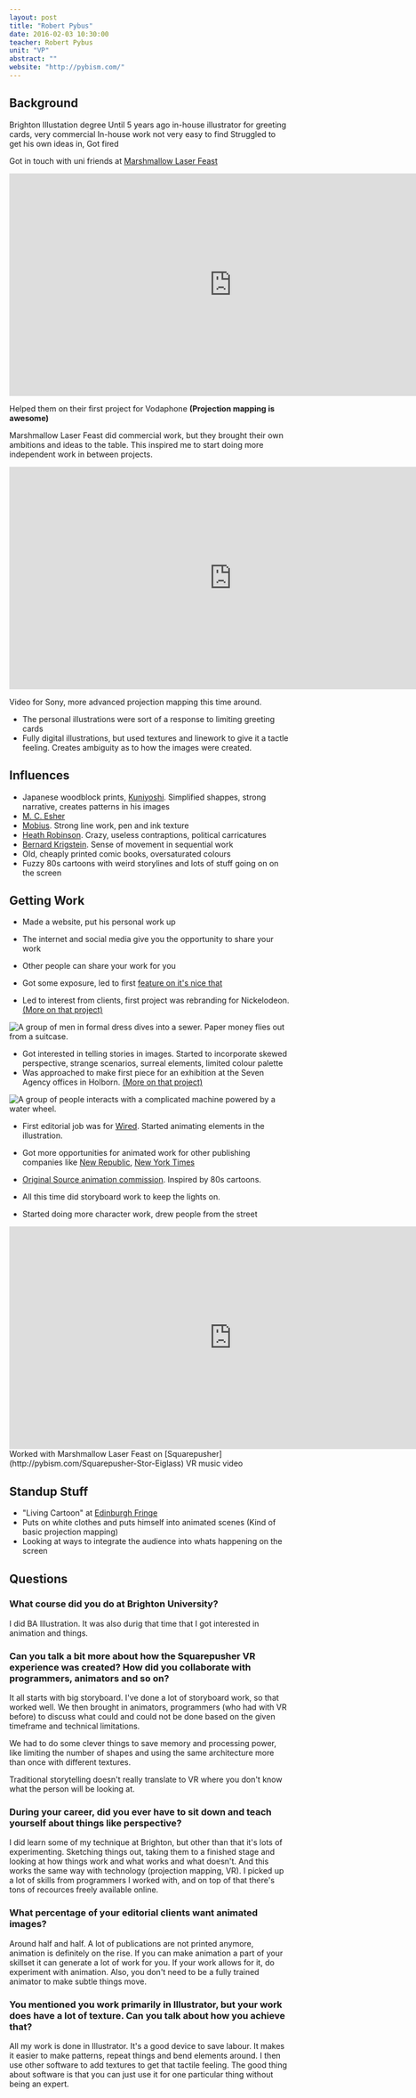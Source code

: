 ```yaml
---
layout: post
title: "Robert Pybus"
date: 2016-02-03 10:30:00
teacher: Robert Pybus
unit: "VP"
abstract: ""
website: "http://pybism.com/"
---
```


## Background

Brighton Illustation degree
Until 5 years ago in-house illustrator for greeting cards, very commercial
In-house work not very easy to find
Struggled to get his own ideas in, Got fired

Got in touch with uni friends at [Marshmallow Laser Feast](http://marshmallowlaserfeast.com/)

<iframe src="https://player.vimeo.com/video/26001848?title=0&byline=0&portrait=0" width="800" height="400" frameborder="0" webkitallowfullscreen mozallowfullscreen allowfullscreen></iframe>

Helped them on their first project for Vodaphone **(Projection mapping is awesome)**

Marshmallow Laser Feast did commercial work, but they brought their own ambitions and ideas to the table. This inspired me to start doing more independent work in between projects.

<iframe src="https://player.vimeo.com/video/34021153" width="800" height="400" frameborder="0" webkitallowfullscreen mozallowfullscreen allowfullscreen></iframe>

Video for Sony, more advanced projection mapping this time around.

- The personal illustrations were sort of a response to limiting greeting cards
- Fully digital illustrations, but used textures and linework to give it a tactle feeling. Creates ambiguity as to how the images were created.

## Influences

- Japanese woodblock prints, [Kuniyoshi](https://en.wikipedia.org/wiki/Utagawa_Kuniyoshi). Simplified shappes, strong narrative, creates patterns in his images
- [M. C. Esher](https://en.wikipedia.org/wiki/M._C._Escher)
- [Mobius](https://en.wikipedia.org/wiki/Jean_Giraud). Strong line work, pen and ink texture
- [Heath Robinson](https://en.wikipedia.org/wiki/W._Heath_Robinson). Crazy, useless contraptions, political carricatures
- [Bernard Krigstein](https://en.wikipedia.org/wiki/Bernard_Krigstein). Sense of movement in sequential work
- Old, cheaply printed comic books, oversaturated colours
- Fuzzy 80s cartoons with weird storylines and lots of stuff going on on the screen

## Getting Work

- Made a website, put his personal work up
- The internet and social media give you the opportunity to share your work
- Other people can share your work for you
- Got some exposure, led to first [feature on it's nice that](http://www.itsnicethat.com/articles/rob-pybus)

- Led to interest from clients, first project was rebranding for Nickelodeon. [(More on that project)](http://pybism.com/Nickelodeon)

![A group of men in formal dress dives into a sewer. Paper money flies out from a suitcase.](https://payload153.cargocollective.com/1/1/45142/5361694/Chase_web_o.jpg)

- Got interested in telling stories in images. Started to incorporate skewed perspective, strange scenarios, surreal elements, limited colour palette
- Was approached to make first piece for an exhibition at the Seven Agency offices in Holborn. [(More on that project)](http://pybism.com/7x7-exhibition)

![A group of people interacts with a complicated machine powered by a water wheel.](https://payload307.cargocollective.com/1/1/45142/8448365/master-comp_03qt.gif)

- First editorial job was for [Wired](http://pybism.com/Wired-Magazine). Started animating elements in the illustration.
- Got more opportunities for animated work for other publishing companies like [New Republic](http://pybism.com/New-Republic-Magazine), [New York Times](http://pybism.com/New-York-Times)

- [Original Source animation commission](http://pybism.com/Original-Source). Inspired by 80s cartoons.
- All this time did storyboard work to keep the lights on.
- Started doing more character work, drew people from the street

<iframe width="800" height="400" src="https://www.youtube.com/embed/6Olt-ZtV_CE" frameborder="0" allowfullscreen></iframe>
Worked with Marshmallow Laser Feast on [Squarepusher](http://pybism.com/Squarepusher-Stor-Eiglass) VR music video

## Standup Stuff

- "Living Cartoon" at [Edinburgh Fringe](http://www.heroesoffringe.com/show.asp?ShowID=3422)
- Puts on white clothes and puts himself into animated scenes (Kind of basic projection mapping)
- Looking at ways to integrate the audience into whats happening on the screen

## Questions

### What course did you do at Brighton University?

I did BA Illustration. It was also durig that time that I got interested in animation and things.

### Can you talk a bit more about how the Squarepusher VR experience was created? How did you collaborate with programmers, animators and so on?

It all starts with big storyboard. I've done a lot of storyboard work, so that worked well. We then brought in animators, programmers (who had with VR before) to discuss what could and could not be done based on the given timeframe and technical limitations.

We had to do some clever things to save memory and processing power, like limiting the number of shapes and using the same architecture more than once with different textures.

Traditional storytelling doesn't really translate to VR where you don't know what the person will be looking at.

### During your career, did you ever have to sit down and teach yourself about things like perspective?

I did learn some of my technique at Brighton, but other than that it's lots of experimenting. Sketching things out, taking them to a finished stage and looking at how things work and what works and what doesn't.
And this works the same way with technology (projection mapping, VR). I picked up a lot of skills from programmers I worked with, and on top of that there's tons of recources freely available online.

### What percentage of your editorial clients want animated images?

Around half and half. A lot of publications are not printed anymore, animation is definitely on the rise. If you can make animation a part of your skillset it can generate a lot of work for you. If your work allows for it, do experiment with animation.
Also, you don't need to be a fully trained animator to make subtle things move.

### You mentioned you work primarily in Illustrator, but your work does have a lot of texture. Can you talk about how you achieve that?

All my work is done in Illustrator. It's a good device to save labour. It makes it easier to make patterns, repeat things and bend elements around. I then use other software to add textures to get that tactile feeling. The good thing about software is that you can just use it for one particular thing without being an expert.

